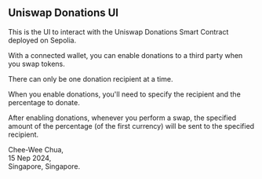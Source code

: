 ## Uniswap Donations UI 

This is the UI to interact with the Uniswap Donations Smart Contract  deployed on Sepolia.

With a connected wallet, you can enable donations to a third party when you swap tokens. 

There can only be one donation recipient at a time.

When you enable donations, you'll need to specify the recipient and the percentage to donate.

After enabling donations, whenever you perform a swap, the specified amount of the percentage (of the first currency) will be sent to the specified recipient.



Chee-Wee Chua,  
15 Nep 2024,  
Singapore, Singapore.
